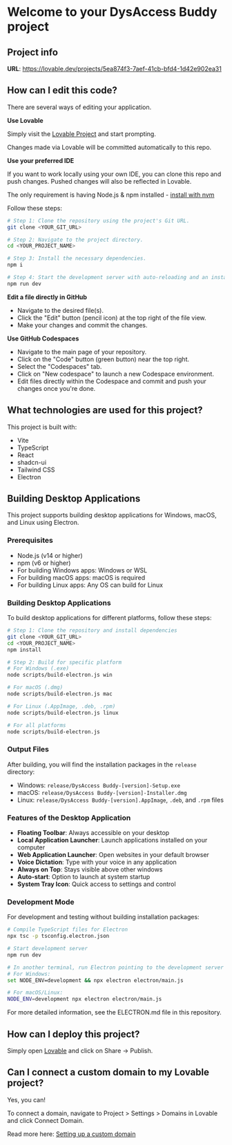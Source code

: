 
# Welcome to your DysAccess Buddy project

## Project info

**URL**: https://lovable.dev/projects/5ea874f3-7aef-41cb-bfd4-1d42e902ea31

## How can I edit this code?

There are several ways of editing your application.

**Use Lovable**

Simply visit the [Lovable Project](https://lovable.dev/projects/5ea874f3-7aef-41cb-bfd4-1d42e902ea31) and start prompting.

Changes made via Lovable will be committed automatically to this repo.

**Use your preferred IDE**

If you want to work locally using your own IDE, you can clone this repo and push changes. Pushed changes will also be reflected in Lovable.

The only requirement is having Node.js & npm installed - [install with nvm](https://github.com/nvm-sh/nvm#installing-and-updating)

Follow these steps:

```sh
# Step 1: Clone the repository using the project's Git URL.
git clone <YOUR_GIT_URL>

# Step 2: Navigate to the project directory.
cd <YOUR_PROJECT_NAME>

# Step 3: Install the necessary dependencies.
npm i

# Step 4: Start the development server with auto-reloading and an instant preview.
npm run dev
```

**Edit a file directly in GitHub**

- Navigate to the desired file(s).
- Click the "Edit" button (pencil icon) at the top right of the file view.
- Make your changes and commit the changes.

**Use GitHub Codespaces**

- Navigate to the main page of your repository.
- Click on the "Code" button (green button) near the top right.
- Select the "Codespaces" tab.
- Click on "New codespace" to launch a new Codespace environment.
- Edit files directly within the Codespace and commit and push your changes once you're done.

## What technologies are used for this project?

This project is built with:

- Vite
- TypeScript
- React
- shadcn-ui
- Tailwind CSS
- Electron

## Building Desktop Applications

This project supports building desktop applications for Windows, macOS, and Linux using Electron.

### Prerequisites

- Node.js (v14 or higher)
- npm (v6 or higher)
- For building Windows apps: Windows or WSL
- For building macOS apps: macOS is required
- For building Linux apps: Any OS can build for Linux

### Building Desktop Applications

To build desktop applications for different platforms, follow these steps:

```sh
# Step 1: Clone the repository and install dependencies
git clone <YOUR_GIT_URL>
cd <YOUR_PROJECT_NAME>
npm install

# Step 2: Build for specific platform
# For Windows (.exe)
node scripts/build-electron.js win

# For macOS (.dmg)
node scripts/build-electron.js mac

# For Linux (.AppImage, .deb, .rpm)
node scripts/build-electron.js linux

# For all platforms
node scripts/build-electron.js
```

### Output Files

After building, you will find the installation packages in the `release` directory:

- Windows: `release/DysAccess Buddy-[version]-Setup.exe`
- macOS: `release/DysAccess Buddy-[version]-Installer.dmg`
- Linux: `release/DysAccess Buddy-[version].AppImage`, `.deb`, and `.rpm` files

### Features of the Desktop Application

- **Floating Toolbar**: Always accessible on your desktop
- **Local Application Launcher**: Launch applications installed on your computer
- **Web Application Launcher**: Open websites in your default browser
- **Voice Dictation**: Type with your voice in any application
- **Always on Top**: Stays visible above other windows
- **Auto-start**: Option to launch at system startup
- **System Tray Icon**: Quick access to settings and control

### Development Mode

For development and testing without building installation packages:

```sh
# Compile TypeScript files for Electron
npx tsc -p tsconfig.electron.json

# Start development server
npm run dev

# In another terminal, run Electron pointing to the development server
# For Windows:
set NODE_ENV=development && npx electron electron/main.js

# For macOS/Linux:
NODE_ENV=development npx electron electron/main.js
```

For more detailed information, see the ELECTRON.md file in this repository.

## How can I deploy this project?

Simply open [Lovable](https://lovable.dev/projects/5ea874f3-7aef-41cb-bfd4-1d42e902ea31) and click on Share -> Publish.

## Can I connect a custom domain to my Lovable project?

Yes, you can!

To connect a domain, navigate to Project > Settings > Domains in Lovable and click Connect Domain.

Read more here: [Setting up a custom domain](https://docs.lovable.dev/tips-tricks/custom-domain#step-by-step-guide)
